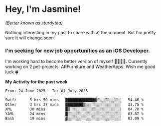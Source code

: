 # Hey, I'm Jasmine!
_(Better known as sturdytea)_

Nothing interesting in my past to share with at the moment. 
But I'm pretty sure it will change soon.

### I'm seeking for new job opportunities as an iOS Developer. 

I'm working hard to become better version of myself 🙇‍♀🏋️‍♀️. 
Currently working on 2 pet-projects: ARFurniture and WeatherApps. 
Wish me good luck 🍀

**My Activity for the past week**

<!--START_SECTION:waka-->

```txt
From: 24 June 2025 - To: 01 July 2025

Swift      5 hrs 50 mins   █████████████▓░░░░░░░░░░░   54.46 %
Other      3 hrs 37 mins   ████████▒░░░░░░░░░░░░░░░░   33.75 %
XML        30 mins         █▒░░░░░░░░░░░░░░░░░░░░░░░   04.78 %
YAML       24 mins         █░░░░░░░░░░░░░░░░░░░░░░░░   03.87 %
Bash       19 mins         ▓░░░░░░░░░░░░░░░░░░░░░░░░   03.09 %
```

<!--END_SECTION:waka-->
